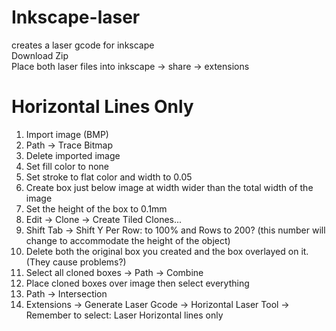 # Inkscape-laser
creates a laser gcode for inkscape <br />
Download Zip <br />
Place both laser files into inkscape -> share -> extensions


# Horizontal Lines Only
1. Import image (BMP)
2. Path -> Trace Bitmap
3. Delete imported image
4. Set fill color to none
5. Set stroke to flat color and width to 0.05
6. Create box just below image at width wider than the total width of the image
7. Set the height of the box to 0.1mm
8. Edit -> Clone -> Create Tiled Clones...
9. Shift Tab -> Shift Y Per Row: to 100% and Rows to 200? (this number will change to accommodate the height of the object)
10. Delete both the original box you created and the box overlayed on it. (They cause problems?)
11. Select all cloned boxes -> Path -> Combine
12. Place cloned boxes over image then select everything
13. Path -> Intersection
14. Extensions -> Generate Laser Gcode -> Horizontal Laser Tool -> Remember to select: Laser Horizontal lines only
